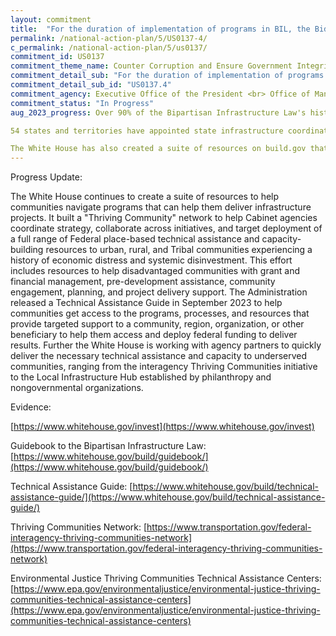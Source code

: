 ```yaml
---
layout: commitment
title:  "For the duration of implementation of programs in BIL, the Biden-Harris Administration commits to implementing this guidance by... reducing barriers faced by State, local, Tribal, and territorial governments in accessing infrastructure funding opportunities, including through outreach, engage-ment, and technical assistance."
permalink: /national-action-plan/5/US0137-4/
c_permalink: /national-action-plan/5/us0137/
commitment_id: US0137
commitment_theme_name: Counter Corruption and Ensure Government Integrity and Accountability to the Public
commitment_detail_sub: "For the duration of implementation of programs in BIL, the Biden-Harris Administration commits to implementing this guidance by... reducing barriers faced by State, local, Tribal, and territorial governments in accessing infrastructure funding opportunities, including through outreach, engage- ment, and technical assistance."
commitment_detail_sub_id: "US0137.4"
commitment_agency: Executive Office of the President <br> Office of Management and Budget
commitment_status: "In Progress"
aug_2023_progress: Over 90% of the Bipartisan Infrastructure Law's historic funding will be deployed by non-federal partners. In the past, too many communities have lacked the resources to apply for and deploy transformative infrastructure opportunities. While many funding streams in the Bipartisan Infrastructure Law specifically set aside funds for underserved communities, the White House Infrastructure Implementation Team has also been engaging states, local governments, Tribal governments, territories, federal agencies, philanthropy, and others to leverage all available resources to quickly deliver the necessary technical assistance and capacity to underserved communities.

54 states and territories have appointed state infrastructure coordinators, responding to the call from Senior Advisor to the President and White House Infrastructure Coordinator Mitch Landrieu to appoint an individual to coordinate efforts in a state along with serving as a single point of contact for the White House Infrastructure Implementation Team.  This structure has enabled closer coordination between federal and state implementation efforts. 

The White House has also created a suite of resources on build.gov that highlights programs that help communities navigate programs and resources that can help them deliver infrastructure projects. Build.gov also has resources for state, local, Tribal and territorial governments including a guidebook to each of the nearly 400 federal programs in BIL, a regularly updated list of open funding opportunities, resources specifically for Tribal governments, rural communities, territories, and a technical assistance guidebook. In September, the White House will bring technical assistance providers to the White House for a training. Additionally, the White House and federal agencies routinely engage with state, local, Tribal, and territorial governments to share information, provide policy updates, and gather feedback.
---
```

Progress Update: 

The White House continues to create a suite of resources to help communities navigate programs that can help them deliver infrastructure projects. It built a "Thriving Community" network to help Cabinet agencies coordinate strategy, collaborate across initiatives, and target deployment of a full range of Federal place-based technical assistance and capacity-building resources to urban, rural, and Tribal communities experiencing a history of economic distress and systemic disinvestment. This effort includes resources to help disadvantaged communities with grant and financial management, pre-development assistance, community engagement, planning, and project delivery support. The Administration released a Technical Assistance Guide in September 2023 to help communities get access to the programs, processes, and resources that provide targeted support to a community, region, organization, or other beneficiary to help them access and deploy federal funding to deliver results. Further the White House is working with agency partners to quickly deliver the necessary technical assistance and capacity to underserved communities, ranging from the interagency Thriving Communities initiative to the Local Infrastructure Hub established by philanthropy and nongovernmental organizations.

Evidence: 

[https://www.whitehouse.gov/invest](https://www.whitehouse.gov/invest)
 
 Guidebook to the Bipartisan Infrastructure Law: [https://www.whitehouse.gov/build/guidebook/](https://www.whitehouse.gov/build/guidebook/)
 
 Technical Assistance Guide: [https://www.whitehouse.gov/build/technical-assistance-guide/](https://www.whitehouse.gov/build/technical-assistance-guide/)
 
 Thriving Communities Network: [https://www.transportation.gov/federal-interagency-thriving-communities-network](https://www.transportation.gov/federal-interagency-thriving-communities-network)
 
 Environmental Justice Thriving Communities Technical Assistance Centers: [https://www.epa.gov/environmentaljustice/environmental-justice-thriving-communities-technical-assistance-centers](https://www.epa.gov/environmentaljustice/environmental-justice-thriving-communities-technical-assistance-centers)